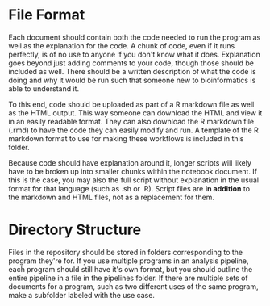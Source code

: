 # File Format

Each document should contain both the code needed to run the program as well as the explanation for the code.
A chunk of code, even if it runs perfectly, is of no use to anyone if you don't know what it does. 
Explanation goes beyond just adding comments to your code, though those should be included as well.
There should be a written description of what the code is doing and why it would be run such that someone new to bioinformatics is able to understand it.

To this end, code should be uploaded as part of a R markdown file as well as the HTML output.
This way someone can download the HTML and view it in an easily readable format.
They can also download the R markdown file (.rmd) to have the code they can easily modify and run.
A template of the R markdown format to use for making these workflows is included in this folder.

Because code should have explanation around it, longer scripts will likely have to be broken up into smaller chunks within the notebook document.
If this is the case, you may also the full script without explanation in the usual format for that language (such as .sh or .R).
Script files are **in addition** to the markdown and HTML files, not as a replacement for them.

# Directory Structure
Files in the repository should be stored in folders corresponding to the program they're for. 
If you use multiple programs in an analysis pipeline, each program should still have it's own format, but you should outline the entire pipeline in a file in the pipelines folder.
If there are multiple sets of documents for a program, such as two different uses of the same program, make a subfolder labeled with the use case.


